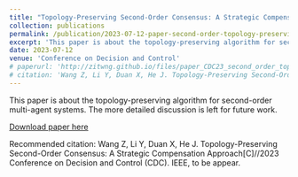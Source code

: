 ```yaml
---
title: "Topology-Preserving Second-Order Consensus: A Strategic Compensation Approach"
collection: publications
permalink: /publication/2023-07-12-paper-second-order-topology-preserving
excerpt: 'This paper is about the topology-preserving algorithm for second-order multi-agent systems.'
date: 2023-07-12
venue: 'Conference on Decision and Control'
# paperurl: 'http://zitwng.github.io/files/paper_CDC23_second_order_topology_preserving.pdf'
# citation: 'Wang Z, Li Y, Duan X, He J. Topology-Preserving Second-Order Consensus: A Strategic Compensation Approach[C]//2023 Conference on Decision and Control (CDC). IEEE, to be appear.'
---
```

This paper is about the topology-preserving algorithm for second-order multi-agent systems. The more detailed discussion is left for future work.

[Download paper here](http://zitwng.github.io/files/paper_CDC23_second_order_topology_preserving.pdf)

Recommended citation: Wang Z, Li Y, Duan X, He J. Topology-Preserving Second-Order Consensus: A Strategic Compensation Approach[C]//2023 Conference on Decision and Control (CDC). IEEE, to be appear.